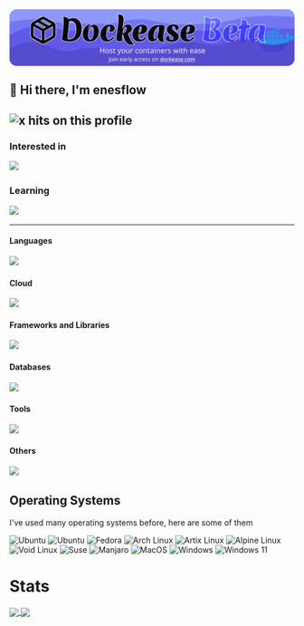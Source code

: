 <a href="https://dockease.com">
  <img align="center" src="./dockease-banner-new-fix.png" alt="Dockease Banner" />
</a>
    
## 👋 Hi there, I'm enesflow

![x hits on this profile](https://hits.seeyoufarm.com/api/count/incr/badge.svg?url=https://github.com/enesflow/hit-counter)
---

### Interested in

<img src="https://skill-icons.eneskavcakar34.workers.dev/icons?i=kubernetes,actix,rabbitmq,lit&theme=dark">

### Learning

<img src="https://skill-icons.eneskavcakar34.workers.dev/icons?i=rust,figma,kotlin,wasm&theme=dark&perline=10">

---

#### Languages

<img src="https://skill-icons.eneskavcakar34.workers.dev/icons?i=html,css,javascript,typescript,cpp,python,elixir,dart,bash&theme=dark"/>

#### Cloud

<img src="https://skill-icons.eneskavcakar34.workers.dev/icons?i=colab,heroku,cloudflare,workers,firebase,aws,netlify,replit&theme=dark">

#### Frameworks and Libraries

<img src="https://skill-icons.eneskavcakar34.workers.dev/icons?i=bun,qwik,phoenix,jupyter,zod,opencv,fastify,trpc,reactemail,svelte,jquery,sass,prisma,apollo,styledcomponents,processing,vue,react,nextjs,threejs,nodejs,express,flask,tailwindcss,flutter,tensorflow,graphql&theme=dark&perline=10">

#### Databases

<img src="https://skillicons.dev/icons?i=sqlite,mongodb,mysql,postgresql,redis&theme=dark">

#### Tools

<img src="https://skill-icons.eneskavcakar34.workers.dev/icons?i=jetbrains,git,docker,postman,github,linux,vim,neovim,vscode,vite&theme=dark">

#### Others

<img src="https://skillicons.dev/icons?i=bots,godot&theme=dark">

## Operating Systems

I've used many operating systems before, here are some of them

<img alt="Ubuntu" src="https://img.shields.io/badge/Ubuntu-E95420?style=for-the-badge&logo=ubuntu&logoColor=white">&nbsp;<img alt="Ubuntu" src="https://img.shields.io/badge/CentOS-E95420?style=for-the-badge&logo=centos&logoColor=white">&nbsp;<img alt="Fedora" src="https://img.shields.io/badge/Fedora-294172?style=for-the-badge&logo=fedora&logoColor=white">&nbsp;<img alt="Arch Linux" src="https://img.shields.io/badge/Arch_Linux-1793D1?style=for-the-badge&logo=arch-linux&logoColor=white">&nbsp;<img alt="Artix Linux" src="https://img.shields.io/badge/Artix_Linux-1793D1?style=for-the-badge&logo=arch-linux&logoColor=white">&nbsp;<img alt="Alpine Linux" src="https://img.shields.io/badge/Alpine_Linux-0D597F?style=for-the-badge&logo=alpine-linux&logoColor=white">&nbsp;<img alt="Void Linux" src="https://img.shields.io/badge/Void_Linux-000000?style=for-the-badge&logo=linux&logoColor=white">&nbsp;<img alt="Suse" src="https://img.shields.io/badge/Suse-0C322C?style=for-the-badge&logo=suse&logoColor=white">&nbsp;<img alt="Manjaro" src="https://img.shields.io/badge/Manjaro-35BF5C?style=for-the-badge&logo=manjaro&logoColor=white">&nbsp;<img alt="MacOS" src="https://img.shields.io/badge/MacOS-000000?style=for-the-badge&logo=apple&logoColor=white">&nbsp;<img alt="Windows" src="https://img.shields.io/badge/Windows-0078D6?style=for-the-badge&logo=windows&logoColor=white">&nbsp;<img alt="Windows 11" src="https://img.shields.io/badge/Windows_11-0078D6?style=for-the-badge&logo=windows&logoColor=white">

# Stats

<a href="https://github.com/enesflow">
  <img align="center" src="https://github-readme-stats-eight-phi-59.vercel.app/api?theme=dark&username=enesflow" />
</a>
<a href="https://github.com/enesflow">
  <img align="center" src="https://github-readme-stats-eight-phi-59.vercel.app/api/top-langs/?username=enesflow&layout=compact&exclude_repo=enesflow.github.io&theme=dark" />
</a>
